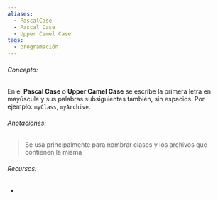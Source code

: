 ```yaml
---
aliases:
  - PascalCase
  - Pascal Case
  - Upper Camel Case
tags:
  - programación
---
```

###### Concepto:

En el **Pascal Case** o **Upper Camel Case** se escribe la primera letra en mayúscula y sus palabras subsiguientes también, sin espacios. Por ejemplo: `myClass`, `myArchive`.

###### Anotaciones:

> Se usa principalmente para nombrar clases y los archivos que contienen la misma

###### Recursos:

- 

